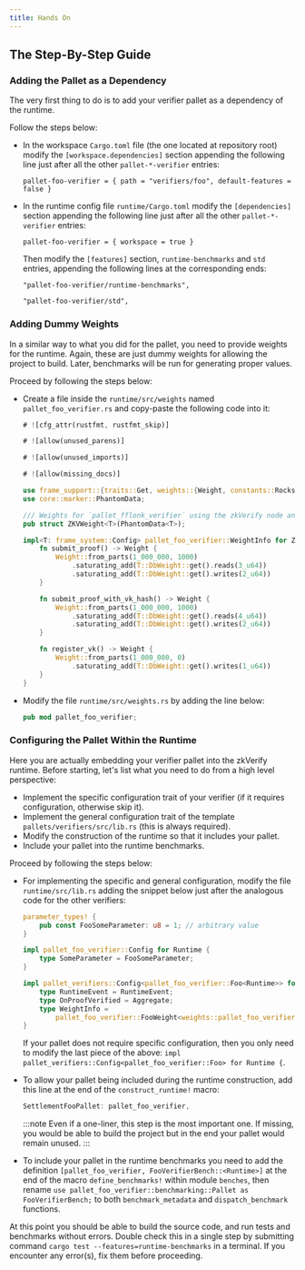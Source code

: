 ```yaml
---
title: Hands On
---
```


## The Step-By-Step Guide

### Adding the Pallet as a Dependency

The very first thing to do is to add your verifier pallet as a dependency of the runtime.

Follow the steps below:

- In the workspace `Cargo.toml` file (the one located at repository root) modify the `[workspace.dependencies]` section appending the following line just after all the other `pallet-*-verifier` entries:

  ```
  pallet-foo-verifier = { path = "verifiers/foo", default-features = false }
  ```

- In the runtime config file `runtime/Cargo.toml` modify the `[dependencies]` section appending the following line just after all the other `pallet-*-verifier` entries:

  ```
  pallet-foo-verifier = { workspace = true }
  ```

  Then modify the `[features]` section, `runtime-benchmarks` and `std` entries, appending the following lines at the corresponding ends:

  ```
  "pallet-foo-verifier/runtime-benchmarks",
  ```

  ```
  "pallet-foo-verifier/std",
  ```

### Adding Dummy Weights

In a similar way to what you did for the pallet, you need to provide weights for the runtime.  Again, these are just dummy weights for allowing the project to build.  Later, benchmarks will be run for generating proper values.

Proceed by following the steps below:

- Create a file inside the `runtime/src/weights` named `pallet_foo_verifier.rs` and copy-paste the following code into it:

  ```rust
  # ![cfg_attr(rustfmt, rustfmt_skip)]
  
  # ![allow(unused_parens)]
  
  # ![allow(unused_imports)]
  
  # ![allow(missing_docs)]
  
  use frame_support::{traits::Get, weights::{Weight, constants::RocksDbWeight}};
  use core::marker::PhantomData;
  
  /// Weights for `pallet_fflonk_verifier` using the zkVerify node and recommended hardware.
  pub struct ZKVWeight<T>(PhantomData<T>);
  
  impl<T: frame_system::Config> pallet_foo_verifier::WeightInfo for ZKVWeight<T> {
      fn submit_proof() -> Weight {
          Weight::from_parts(1_000_000, 1000)
              .saturating_add(T::DbWeight::get().reads(3_u64))
              .saturating_add(T::DbWeight::get().writes(2_u64))
      }
  
      fn submit_proof_with_vk_hash() -> Weight {
          Weight::from_parts(1_000_000, 1000)
              .saturating_add(T::DbWeight::get().reads(4_u64))
              .saturating_add(T::DbWeight::get().writes(2_u64))
      }
  
      fn register_vk() -> Weight {
          Weight::from_parts(1_000_000, 0)
              .saturating_add(T::DbWeight::get().writes(1_u64))
      }
  }
  ```

- Modify the file `runtime/src/weights.rs` by adding the line below:

  ```rust
  pub mod pallet_foo_verifier;
  ```

### Configuring the Pallet Within the Runtime

Here you are actually embedding your verifier pallet into the zkVerify runtime. Before starting, let's list what you need to do from a high level perspective:

- Implement the specific configuration trait of your verifier (if it requires configuration, otherwise skip it).
- Implement the general configuration trait of the template `pallets/verifiers/src/lib.rs` (this is always required).
- Modify the construction of the runtime so that it includes your pallet.
- Include your pallet into the runtime benchmarks.

Proceed by following the steps below:

- For implementing the specific and general configuration, modify the file `runtime/src/lib.rs` adding the snippet below just after the analogous code for the other verifiers:

  ```rust
  parameter_types! {
      pub const FooSomeParameter: u8 = 1; // arbitrary value
  }
  
  impl pallet_foo_verifier::Config for Runtime {
      type SomeParameter = FooSomeParameter;
  }
  
  impl pallet_verifiers::Config<pallet_foo_verifier::Foo<Runtime>> for Runtime {
      type RuntimeEvent = RuntimeEvent;
      type OnProofVerified = Aggregate;
      type WeightInfo =
          pallet_foo_verifier::FooWeight<weights::pallet_foo_verifier::ZKVWeight<Runtime>>;
  }
  ```

  If your pallet does not require specific configuration, then you only need to modify the last piece of the above: `impl pallet_verifiers::Config<pallet_foo_verifier::Foo> for Runtime {`.
- To allow your pallet being included during the runtime construction, add this line at the end of the `construct_runtime!` macro:

  ```rust
  SettlementFooPallet: pallet_foo_verifier,
  ```

  :::note
  Even if a one-liner, this step is the most important one.  If missing, you would be able to build the project but in the end your pallet would remain unused.
  :::
- To include your pallet in the runtime benchmarks you need to add the definition `[pallet_foo_verifier, FooVerifierBench::<Runtime>]` at the end of the macro `define_benchmarks!` within module `benches`, then rename `use pallet_foo_verifier::benchmarking::Pallet as FooVerifierBench;` to both `benchmark_metadata` and `dispatch_benchmark` functions.

At this point you should be able to build the source code, and run tests and benchmarks without errors.  Double check this in a single step by submitting command `cargo test --features=runtime-benchmarks` in a terminal. If you encounter any error(s), fix them before proceeding.
